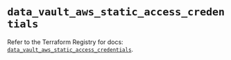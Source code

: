 # `data_vault_aws_static_access_credentials`

Refer to the Terraform Registry for docs: [`data_vault_aws_static_access_credentials`](https://registry.terraform.io/providers/hashicorp/vault/4.5.0/docs/data-sources/aws_static_access_credentials).
